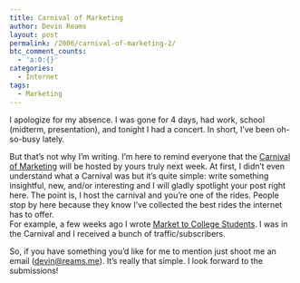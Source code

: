 ```yaml
---
title: Carnival of Marketing
author: Devin Reams
layout: post
permalink: /2006/carnival-of-marketing-2/
btc_comment_counts:
  - 'a:0:{}'
categories:
  - Internet
tags:
  - Marketing
---
```

I apologize for my absence. I was gone for 4 days, had work, school (midterm, presentation), and tonight I had a concert. In short, I&#8217;ve been oh-so-busy lately.

But that&#8217;s not why I&#8217;m writing. I&#8217;m here to remind everyone that the [Carnival of Marketing][1] will be hosted by yours truly next week. At first, I didn&#8217;t even understand what a Carnival was but it&#8217;s quite simple: write something insightful, new, and/or interesting and I will gladly spotlight your post right here. The point is, I host the carnival and you&#8217;re one of the rides. People stop by here because they know I&#8217;ve collected the best rides the internet has to offer.  
For example, a few weeks ago I wrote [Market to College Students][2]. I was in the Carnival and I received a bunch of traffic/subscribers.

So, if you have something you&#8217;d like for me to mention just shoot me an email (devin@reams.me). It&#8217;s really that simple. I look forward to the submissions!

 [1]: http://okdork.com/grand-opening-carnival-of-marketing/
 [2]: https://devin.rea.ms/2006/market-to-college-students/